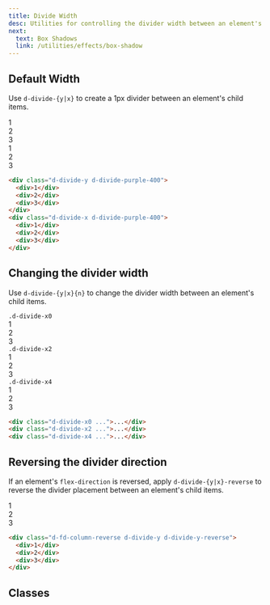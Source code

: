 ```yaml
---
title: Divide Width
desc: Utilities for controlling the divider width between an element's child items.
next:
  text: Box Shadows
  link: /utilities/effects/box-shadow
---
```


## Default Width

Use `d-divide-{y|x}` to create a 1px divider between an element's child items.

<code-well-header class="d-fl-center d-fd-column d-p24 d-bgc-green-100 d-bgo50 d-w100p d-hmn102" custom>
  <div class="d-w100p d-d-flex d-fd-column d-divide-y d-divide-green-400">
    <div class="d-fl-center d-w100p d-h64 d-p16 d-fc-green-600 d-fs24 d-fw-bold">1</div>
    <div class="d-fl-center d-w100p d-h64 d-p16 d-fc-green-600 d-fs24 d-fw-bold">2</div>
    <div class="d-fl-center d-w100p d-h64 d-p16 d-fc-green-600 d-fs24 d-fw-bold">3</div>
  </div>
  <div class="d-w100p d-fl-col3 d-divide-x d-divide-green-400">
    <div class="d-fl-center d-fl-grow1 d-h64 d-p16 d-fc-green-600 d-fs24 d-fw-bold">1</div>
    <div class="d-fl-center d-fl-grow1 d-h64 d-p16 d-fc-green-600 d-fs24 d-fw-bold">2</div>
    <div class="d-fl-center d-fl-grow1 d-h64 d-p16 d-fc-green-600 d-fs24 d-fw-bold">3</div>
  </div>
</code-well-header>

```html
<div class="d-divide-y d-divide-purple-400">
  <div>1</div>
  <div>2</div>
  <div>3</div>
</div>
<div class="d-divide-x d-divide-purple-400">
  <div>1</div>
  <div>2</div>
  <div>3</div>
</div>
```

## Changing the divider width

Use `d-divide-{y|x}{n}` to change the divider width between an element's child items.

<code-well-header class="d-fl-center d-fd-column d-p24 d-bgc-purple-100 d-bgo50 d-w100p d-hmn102 d-stack8">
  <div class="d-w100p d-d-flex d-fd-column d-p8 d-bar8 d-bgc-purple-100">
    <code>.d-divide-x0</code>
    <div class="d-w100p d-fl-col3 d-divide-x0 d-divide-purple-400">
        <div class="d-fl-center d-fl-grow1 d-p16 d-fc-purple-500 d-fs24 d-fw-bold">1</div>
        <div class="d-fl-center d-fl-grow1 d-p16 d-fc-purple-500 d-fs24 d-fw-bold">2</div>
        <div class="d-fl-center d-fl-grow1 d-p16 d-fc-purple-500 d-fs24 d-fw-bold">3</div>
    </div>
  </div>
  <div class="d-w100p d-d-flex d-fd-column d-p8 d-bar8 d-bgc-purple-100">
    <code>.d-divide-x2</code>
    <div class="d-w100p d-fl-col3 d-divide-x2 d-divide-purple-400">
        <div class="d-fl-center d-fl-grow1 d-p16 d-fc-purple-500 d-fs24 d-fw-bold">1</div>
        <div class="d-fl-center d-fl-grow1 d-p16 d-fc-purple-500 d-fs24 d-fw-bold">2</div>
        <div class="d-fl-center d-fl-grow1 d-p16 d-fc-purple-500 d-fs24 d-fw-bold">3</div>
    </div>
  </div>
  <div class="d-w100p d-d-flex d-fd-column d-p8 d-bar8 d-bgc-purple-100">
    <code>.d-divide-x4</code>
    <div class="d-w100p d-fl-col3 d-divide-x4 d-divide-purple-400">
        <div class="d-fl-center d-fl-grow1 d-p16 d-fc-purple-500 d-fs24 d-fw-bold">1</div>
        <div class="d-fl-center d-fl-grow1 d-p16 d-fc-purple-500 d-fs24 d-fw-bold">2</div>
        <div class="d-fl-center d-fl-grow1 d-p16 d-fc-purple-500 d-fs24 d-fw-bold">3</div>
    </div>
  </div>
</code-well-header>

```html
<div class="d-divide-x0 ...">...</div>
<div class="d-divide-x2 ...">...</div>
<div class="d-divide-x4 ...">...</div>
```

## Reversing the divider direction

If an element's `flex-direction` is reversed, apply `d-divide-{y|x}-reverse` to reverse the divider placement between an element's child items.

<code-well-header class="d-fl-center d-fd-column d-p24 d-bgc-pink-100 d-bgo50 d-w100p d-hmn102" custom>
  <div class="d-w100p d-d-flex d-fd-column-reverse d-divide-y d-divide-y-reverse d-divide-pink-400">
    <div class="d-fl-center d-p16 d-fc-pink-600 d-fs24 d-fw-bold">1</div>
    <div class="d-fl-center d-p16 d-fc-pink-600 d-fs24 d-fw-bold">2</div>
    <div class="d-fl-center d-p16 d-fc-pink-600 d-fs24 d-fw-bold">3</div>
  </div>
</code-well-header>

```html
<div class="d-fd-column-reverse d-divide-y d-divide-y-reverse">
  <div>1</div>
  <div>2</div>
  <div>3</div>
</div>
```

## Classes

<div class="d-h464 d-of-y-scroll d-bb d-bc-black-200">
  <utility-class-table>
    <template #content>
      <tbody v-for="d in ['y', 'x']">
        <tr v-for="i in ['default', '0', '2', '4']">
          <th scope="row" class="d-ff-mono d-fc-purple d-fw-normal d-fs12">
            d-divide-{{ d }}<span v-if="i !== 'default'" v-text="i"></span> > *+*
          </th>
          <td class="d-ff-mono d-fc-orange d-fs12">
            --divide-{{ d }}-reverse: 0;<br/>
            <span v-if="d === 'y'">
              border-top: calc(
                <span v-if="i === 'default'">1</span>
                <span v-else>{{ i }}</span>
                px *(1 - var(--divide-{{ d }}-reverse))
              ) solid currentColor !important;<br/>
              border-bottom: calc(
                <span v-if="i === 'default'">1</span>
                <span v-else>{{ i }}</span>
px* var(--divide-{{ d }}-reverse)
              ) solid currentColor !important;
            </span>
            <span v-else>
              border-right: calc(
                <span v-if="i === 'default'">1</span>
                <span v-else>{{ i }}</span>
                px *(1 - var(--divide-{{ d }}-reverse))
              ) solid currentColor !important;<br/>
              border-left: calc(
                <span v-if="i === 'default'">1</span>
                <span v-else>{{ i }}</span>
px* var(--divide-{{ d }}-reverse)
              ) solid currentColor !important;
            </span>
          </td>
        </tr>
      </tbody>
    </template>
  </utility-class-table>
</div>
